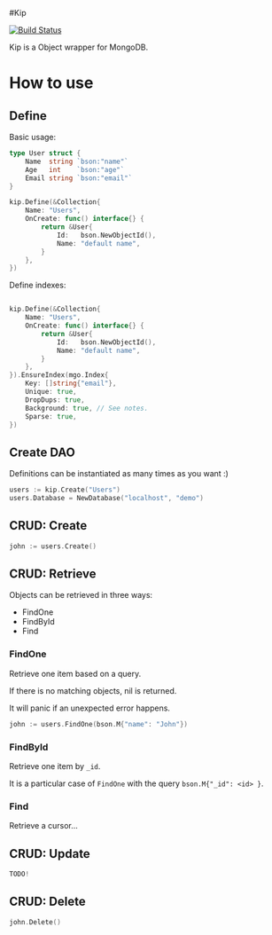 #Kip

[![Build Status](https://travis-ci.org/fulldump/kip.svg?branch=master)](https://travis-ci.org/fulldump/kip)

Kip is a Object wrapper for MongoDB.

# How to use

## Define

Basic usage:

```go
type User struct {
	Name  string `bson:"name"`
	Age   int    `bson:"age"`
	Email string `bson:"email"`
}

kip.Define(&Collection{
	Name: "Users",
	OnCreate: func() interface{} {
		return &User{
			Id:   bson.NewObjectId(),
			Name: "default name",
		}
	},
})
```

Define indexes:

```go

kip.Define(&Collection{
	Name: "Users",
	OnCreate: func() interface{} {
		return &User{
			Id:   bson.NewObjectId(),
			Name: "default name",
		}
	},
}).EnsureIndex(mgo.Index{
    Key: []string{"email"},
    Unique: true,
    DropDups: true,
    Background: true, // See notes.
    Sparse: true,
})
```


## Create DAO

Definitions can be instantiated as many times as you want :)

```go
users := kip.Create("Users")
users.Database = NewDatabase("localhost", "demo")
```

## CRUD: Create

```go
john := users.Create()
```

## CRUD: Retrieve

Objects can be retrieved in three ways:

* FindOne
* FindById
* Find

### FindOne

Retrieve one item based on a query.

If there is no matching objects, nil is returned.

It will panic if an unexpected error happens.

```go
john := users.FindOne(bson.M{"name": "John"})
```

### FindById

Retrieve one item by `_id`.

It is a particular case of `FindOne` with the query `bson.M{"_id": <id> }`.


### Find

Retrieve a cursor...


## CRUD: Update

```go
TODO!
```

## CRUD: Delete

```go
john.Delete()
```
